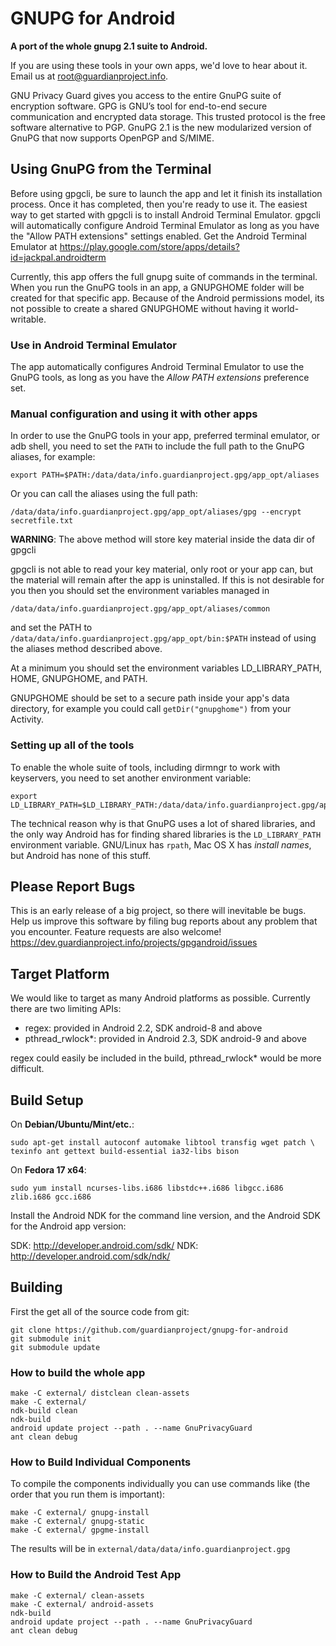 # GNUPG for Android

**A port of the whole gnupg 2.1 suite to Android.**

If you are using these tools in your own apps, we'd love to hear about it. Email us
at root@guardianproject.info.

GNU Privacy Guard gives you access to the entire GnuPG suite of encryption
software. GPG is GNU’s tool for end-to-end secure communication and encrypted
data storage. This trusted protocol is the free software alternative to
PGP. GnuPG 2.1 is the new modularized version of GnuPG that now supports
OpenPGP and S/MIME.



## Using GnuPG from the Terminal

Before using gpgcli, be sure to launch the app and let it finish its
installation process. Once it has completed, then you're ready to use it. The
easiest way to get started with gpgcli is to install Android Terminal
Emulator. gpgcli will automatically configure Android Terminal Emulator as
long as you have the "Allow PATH extensions" settings enabled. Get the Android
Terminal Emulator at
https://play.google.com/store/apps/details?id=jackpal.androidterm

Currently, this app offers the full gnupg suite of commands in the terminal.
When you run the GnuPG tools in an app, a GNUPGHOME folder will be created for
that specific app.  Because of the Android permissions model, its not possible
to create a shared GNUPGHOME without having it world-writable.

### Use in Android Terminal Emulator

The app automatically configures Android Terminal Emulator to use the GnuPG
tools, as long as you have the *Allow PATH extensions* preference set.

### Manual configuration and using it with other apps

In order to use the GnuPG tools in your app, preferred terminal emulator, or
adb shell, you need to set the `PATH` to include the full path to the GnuPG
aliases, for example:

    export PATH=$PATH:/data/data/info.guardianproject.gpg/app_opt/aliases

Or you can call the aliases using the full path:

    /data/data/info.guardianproject.gpg/app_opt/aliases/gpg --encrypt secretfile.txt

**WARNING**: The above method will store key material inside the data dir of gpgcli

gpgcli is not able to read your key material, only root or your app can, but the
material will remain after the app is uninstalled. If this is not desirable
for you then you should set the environment variables managed in

    /data/data/info.guardianproject.gpg/app_opt/aliases/common

and set the PATH to `/data/data/info.guardianproject.gpg/app_opt/bin:$PATH`
instead of using the aliases method described above.

At a minimum you should set the environment variables LD_LIBRARY_PATH, HOME,
GNUPGHOME, and PATH.

GNUPGHOME should be set to a secure path inside your app's data directory, for
example you could call `getDir("gnupghome")` from your Activity.

### Setting up all of the tools

To enable the whole suite of tools, including dirmngr to work with keyservers,
you need to set another environment variable:

    export LD_LIBRARY_PATH=$LD_LIBRARY_PATH:/data/data/info.guardianproject.gpg/app_opt/lib:/data/data/info.guardianproject.gpg/lib

The technical reason why is that GnuPG uses a lot of shared libraries, and
the only way Android has for finding shared libraries is the `LD_LIBRARY_PATH`
environment variable.  GNU/Linux has `rpath`, Mac OS X has *install names*,
but Android has none of this stuff.


## Please Report Bugs

This is an early release of a big project, so there will inevitable be
bugs. Help us improve this software by filing bug reports about any problem
that you encounter. Feature requests are also welcome!
https://dev.guardianproject.info/projects/gpgandroid/issues


## Target Platform

We would like to target as many Android platforms as possible.  Currently
there are two limiting APIs:

* regex:
    provided in Android 2.2, SDK android-8 and above
* pthread_rwlock\*:
    provided in Android 2.3, SDK android-9 and above

regex could easily be included in the build, pthread_rwlock\* would be more 
difficult.


## Build Setup

On **Debian/Ubuntu/Mint/etc.**:

	sudo apt-get install autoconf automake libtool transfig wget patch \
	texinfo ant gettext build-essential ia32-libs bison

On **Fedora 17 x64**:

	sudo yum install ncurses-libs.i686 libstdc++.i686 libgcc.i686 zlib.i686 gcc.i686

Install the Android NDK for the command line version, and the Android SDK for
the Android app version:

SDK: http://developer.android.com/sdk/
NDK: http://developer.android.com/sdk/ndk/


## Building

First the get all of the source code from git:

	git clone https://github.com/guardianproject/gnupg-for-android
	git submodule init
	git submodule update


### How to build the whole app

    make -C external/ distclean clean-assets
	make -C external/
	ndk-build clean
	ndk-build
	android update project --path . --name GnuPrivacyGuard
	ant clean debug


### How to Build Individual Components

To compile the components individually you can use commands like (the order
that you run them is important):

	make -C external/ gnupg-install
	make -C external/ gnupg-static
	make -C external/ gpgme-install

The results will be in `external/data/data/info.guardianproject.gpg`


### How to Build the Android Test App

    make -C external/ clean-assets
	make -C external/ android-assets
	ndk-build
	android update project --path . --name GnuPrivacyGuard
	ant clean debug

